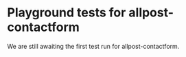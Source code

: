 # Playground tests for allpost-contactform
We are still awaiting the first test run for allpost-contactform.
